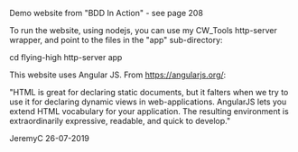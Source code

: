 Demo website from "BDD In Action" - see page 208

To run the website, using nodejs, you can use my CW_Tools http-server wrapper,
and point to the files in the "app" sub-directory:

cd flying-high
http-server app

This website uses Angular JS. From https://angularjs.org/:

"HTML is great for declaring static documents, but it falters when we try to use it 
for declaring dynamic views in web-applications. AngularJS lets you extend HTML 
vocabulary for your application. The resulting environment is extraordinarily 
expressive, readable, and quick to develop."

JeremyC 26-07-2019

